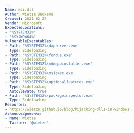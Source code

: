 ```yaml
---
Name: msi.dll
Author: Wietze Beukema
Created: 2021-02-27
Vendor: Microsoft
ExpectedLocations:
- '%SYSTEM32%'
- '%SYSWOW64%'
VulnerableExecutables:
- Path: '%SYSTEM32%\dxpserver.exe'
  Type: Sideloading
- Path: '%SYSTEM32%\fondue.exe'
  Type: Sideloading
- Path: '%SYSTEM32%\mdmappinstaller.exe'
  Type: Sideloading
- Path: '%SYSTEM32%\msiexec.exe'
  Type: Sideloading
- Path: '%SYSTEM32%\optionalfeatures.exe'
  Type: Sideloading
  AutoElevate: true
- Path: '%SYSTEM32%\packageinspector.exe'
  Type: Sideloading
Resources:
- https://wietze.github.io/blog/hijacking-dlls-in-windows
Acknowledgements:
- Name: Wietze
  Twitter: '@wietze'
---
```

